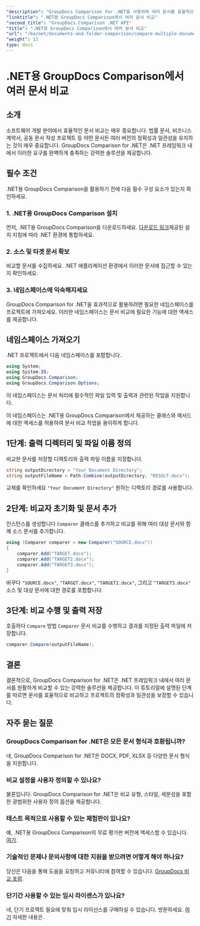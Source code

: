 ```yaml
---
"description": "GroupDocs Comparison for .NET을 사용하여 여러 문서를 효율적으로 비교하는 방법을 알아보세요. 원활한 통합을 위한 단계별 가이드를 따라해 보세요."
"linktitle": ".NET용 GroupDocs Comparison에서 여러 문서 비교"
"second_title": "GroupDocs.Comparison .NET API"
"title": ".NET용 GroupDocs Comparison에서 여러 문서 비교"
"url": "/ko/net/documents-and-folder-comparison/compare-multiple-documents-dotnet/"
"weight": 13
type: docs
---
```

# .NET용 GroupDocs Comparison에서 여러 문서 비교

## 소개
소프트웨어 개발 분야에서 효율적인 문서 비교는 매우 중요합니다. 법률 문서, 비즈니스 계약서, 공동 문서 작성 프로젝트 등 어떤 문서든 여러 버전의 정확성과 일관성을 유지하는 것이 매우 중요합니다. GroupDocs Comparison for .NET은 .NET 프레임워크 내에서 이러한 요구를 완벽하게 충족하는 강력한 솔루션을 제공합니다.
## 필수 조건
.NET용 GroupDocs Comparison을 활용하기 전에 다음 필수 구성 요소가 있는지 확인하세요.
### 1. .NET용 GroupDocs Comparison 설치
먼저, .NET용 GroupDocs Comparison을 다운로드하세요. [다운로드 링크](https://releases.groupdocs.com/comparison/net/)제공된 설치 지침에 따라 .NET 환경에 통합하세요.
### 2. 소스 및 타겟 문서 확보
비교할 문서를 수집하세요. .NET 애플리케이션 환경에서 이러한 문서에 접근할 수 있는지 확인하세요.
### 3. 네임스페이스에 익숙해지세요
GroupDocs Comparison for .NET을 효과적으로 활용하려면 필요한 네임스페이스를 프로젝트에 가져오세요. 이러한 네임스페이스는 문서 비교에 필요한 기능에 대한 액세스를 제공합니다.

## 네임스페이스 가져오기
.NET 프로젝트에서 다음 네임스페이스를 포함합니다.

```csharp
using System;
using System.IO;
using GroupDocs.Comparison;
using GroupDocs.Comparison.Options;
```
이 네임스페이스는 문서 처리에 필수적인 파일 입력 및 출력과 관련된 작업을 지원합니다.

이 네임스페이스는 .NET용 GroupDocs Comparison에서 제공하는 클래스와 메서드에 대한 액세스를 허용하여 문서 비교 작업을 용이하게 합니다.
## 1단계: 출력 디렉터리 및 파일 이름 정의
비교한 문서를 저장할 디렉토리와 출력 파일 이름을 지정합니다.
```csharp
string outputDirectory = "Your Document Directory";
string outputFileName = Path.Combine(outputDirectory, "RESULT.docx");
```
교체를 확인하세요 `"Your Document Directory"` 원하는 디렉토리 경로를 사용합니다.
## 2단계: 비교자 초기화 및 문서 추가
인스턴스를 생성합니다 `Comparer` 클래스를 추가하고 비교를 위해 여러 대상 문서와 함께 소스 문서를 추가합니다.
```csharp
using (Comparer comparer = new Comparer("SOURCE.docx"))
{
    comparer.Add("TARGET.docx");
    comparer.Add("TARGET2.docx");
    comparer.Add("TARGET3.docx");
}
```
바꾸다 `"SOURCE.docx"`, `"TARGET.docx"`, `"TARGET2.docx"`, 그리고 `"TARGET3.docx"` 소스 및 대상 문서에 대한 경로를 포함합니다.
## 3단계: 비교 수행 및 출력 저장
호출하다 `Compare` 방법 `Comparer` 문서 비교를 수행하고 결과를 지정된 출력 파일에 저장합니다.
```csharp
comparer.Compare(outputFileName);
```

## 결론
결론적으로, GroupDocs Comparison for .NET은 .NET 프레임워크 내에서 여러 문서를 원활하게 비교할 수 있는 강력한 솔루션을 제공합니다. 이 튜토리얼에 설명된 단계를 따르면 문서를 효율적으로 비교하고 프로젝트의 정확성과 일관성을 보장할 수 있습니다.
## 자주 묻는 질문
### GroupDocs Comparison for .NET은 모든 문서 형식과 호환됩니까?
네, GroupDocs Comparison for .NET은 DOCX, PDF, XLSX 등 다양한 문서 형식을 지원합니다.
### 비교 설정을 사용자 정의할 수 있나요?
물론입니다. GroupDocs Comparison for .NET은 비교 유형, 스타일, 세분성을 포함한 광범위한 사용자 정의 옵션을 제공합니다.
### 테스트 목적으로 사용할 수 있는 체험판이 있나요?
예, .NET용 GroupDocs Comparison의 무료 평가판 버전에 액세스할 수 있습니다. [여기](https://releases.groupdocs.com/).
### 기술적인 문제나 문의사항에 대한 지원을 받으려면 어떻게 해야 하나요?
당신은 다음을 통해 도움을 요청하고 커뮤니티에 참여할 수 있습니다. [GroupDocs 비교 포럼](https://forum.groupdocs.com/c/comparison/12).
### 단기간 사용할 수 있는 임시 라이센스가 있나요?
네, 단기 프로젝트 필요에 맞춰 임시 라이선스를 구매하실 수 있습니다. 방문하세요. [여기](https://purchase.groupdocs.com/temporary-license/) 자세한 내용은.